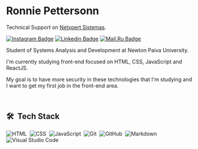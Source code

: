 # Ronnie Pettersonn

Technical Support on [Netxpert Sistemas](http://netxpert.com.br).

[![Instagram Badge](https://img.shields.io/badge/-@ronniepettersonn-2fc4e4?style=flat-square&labelColor=1f1f1f&logo=instagram&logoColor=white&link=https://instagram.com/ronniepettersonn)](https://instagram.com/ronniepettersonn) 
[![Linkedin Badge](https://img.shields.io/badge/-Ronnie%20Pettersonn-2fc4e4?style=flat-square&labelColor=1f1f1f&logo=linkedin&logoColor=white&link=https://linkedin.com/in/ronniepettersonn)](https://instagram.com/ronniepettersonn) 
[![Mail.Ru Badge](https://img.shields.io/badge/-contato@ronniepettersonn.com.br-2fc4e4?style=flat-square&labelColor=1f1f1f&logo=Mail.Ru&logoColor=white&link=mailto:contato@ronniepettersonn)](https://instagram.com/ronniepettersonn) 

Student of Systems Analysis and Development at Newton Paiva University.

I'm currently studying front-end focused on HTML, CSS, JavaScript and ReactJS.

My goal is to have more security in these technologies that I'm studying and I want to get my first job in the front-end area.

<br>

## 🛠 &nbsp;Tech Stack

![HTML](https://img.shields.io/badge/-HTML-05122A?style=flat&logo=HTML5)&nbsp;
![CSS](https://img.shields.io/badge/-CSS-05122A?style=flat&logo=CSS3&logoColor=1572B6)&nbsp;
![JavaScript](https://img.shields.io/badge/-JavaScript-05122A?style=flat&logo=javascript)&nbsp;
![Git](https://img.shields.io/badge/-Git-05122A?style=flat&logo=git)&nbsp;
![GitHub](https://img.shields.io/badge/-GitHub-05122A?style=flat&logo=github)&nbsp;
![Markdown](https://img.shields.io/badge/-Markdown-05122A?style=flat&logo=markdown)&nbsp;
![Visual Studio Code](https://img.shields.io/badge/-Visual%20Studio%20Code-05122A?style=flat&logo=visual-studio-code&logoColor=007ACC)&nbsp;